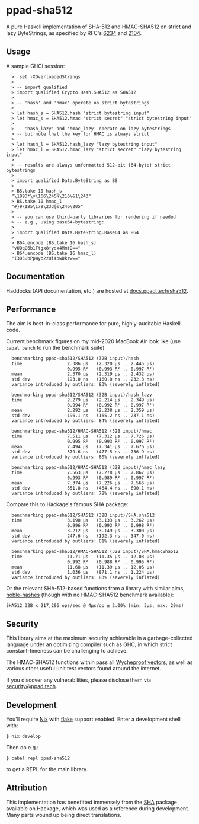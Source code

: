 # ppad-sha512

A pure Haskell implementation of SHA-512 and HMAC-SHA512 on strict and
lazy ByteStrings, as specified by RFC's [6234][r6234] and [2104][r2104].

## Usage

A sample GHCi session:

```
  > :set -XOverloadedStrings
  >
  > -- import qualified
  > import qualified Crypto.Hash.SHA512 as SHA512
  >
  > -- 'hash' and 'hmac' operate on strict bytestrings
  >
  > let hash_s = SHA512.hash "strict bytestring input"
  > let hmac_s = SHA512.hmac "strict secret" "strict bytestring input"
  >
  > -- 'hash_lazy' and 'hmac_lazy' operate on lazy bytestrings
  > -- but note that the key for HMAC is always strict
  >
  > let hash_l = SHA512.hash_lazy "lazy bytestring input"
  > let hmac_l = SHA512.hmac_lazy "strict secret" "lazy bytestring input"
  >
  > -- results are always unformatted 512-bit (64-byte) strict bytestrings
  >
  > import qualified Data.ByteString as BS
  >
  > BS.take 10 hash_s
  "\189D*\v\166\245N\216\&1\243"
  > BS.take 10 hmac_l
  "#}9\185\179\233[&\246\205"
  >
  > -- you can use third-party libraries for rendering if needed
  > -- e.g., using base64-bytestring:
  >
  > import qualified Data.ByteString.Base64 as B64
  >
  > B64.encode (BS.take 16 hash_s)
  "vUQqC6b1Ttgx8+ydx4MmtQ=="
  > B64.encode (BS.take 16 hmac_l)
  "I305ubPpWyb2zUi4pwDkrw=="
```

## Documentation

Haddocks (API documentation, etc.) are hosted at
[docs.ppad.tech/sha512][hadoc].

## Performance

The aim is best-in-class performance for pure, highly-auditable Haskell
code.

Current benchmark figures on my mid-2020 MacBook Air look like (use
`cabal bench` to run the benchmark suite):

```
  benchmarking ppad-sha512/SHA512 (32B input)/hash
  time                 2.386 μs   (2.320 μs .. 2.445 μs)
                       0.995 R²   (0.993 R² .. 0.997 R²)
  mean                 2.370 μs   (2.319 μs .. 2.432 μs)
  std dev              193.0 ns   (160.0 ns .. 232.3 ns)
  variance introduced by outliers: 83% (severely inflated)

  benchmarking ppad-sha512/SHA512 (32B input)/hash_lazy
  time                 2.279 μs   (2.214 μs .. 2.349 μs)
                       0.994 R²   (0.992 R² .. 0.997 R²)
  mean                 2.292 μs   (2.238 μs .. 2.359 μs)
  std dev              196.1 ns   (165.2 ns .. 237.1 ns)
  variance introduced by outliers: 84% (severely inflated)

  benchmarking ppad-sha512/HMAC-SHA512 (32B input)/hmac
  time                 7.511 μs   (7.312 μs .. 7.726 μs)
                       0.995 R²   (0.993 R² .. 0.997 R²)
  mean                 7.494 μs   (7.341 μs .. 7.676 μs)
  std dev              579.6 ns   (477.5 ns .. 736.9 ns)
  variance introduced by outliers: 80% (severely inflated)

  benchmarking ppad-sha512/HMAC-SHA512 (32B input)/hmac_lazy
  time                 7.563 μs   (7.278 μs .. 7.867 μs)
                       0.993 R²   (0.989 R² .. 0.997 R²)
  mean                 7.374 μs   (7.226 μs .. 7.566 μs)
  std dev              551.8 ns   (464.4 ns .. 690.1 ns)
  variance introduced by outliers: 78% (severely inflated)
```

Compare this to Hackage's famous SHA package:

```
  benchmarking ppad-sha512/SHA512 (32B input)/SHA.sha512
  time                 3.198 μs   (3.133 μs .. 3.262 μs)
                       0.996 R²   (0.993 R² .. 0.998 R²)
  mean                 3.212 μs   (3.149 μs .. 3.300 μs)
  std dev              247.6 ns   (192.3 ns .. 347.0 ns)
  variance introduced by outliers: 81% (severely inflated)

  benchmarking ppad-sha512/HMAC-SHA512 (32B input)/SHA.hmacSha512
  time                 11.71 μs   (11.35 μs .. 12.08 μs)
                       0.992 R²   (0.988 R² .. 0.995 R²)
  mean                 11.68 μs   (11.39 μs .. 12.06 μs)
  std dev              1.036 μs   (871.1 ns .. 1.224 μs)
  variance introduced by outliers: 83% (severely inflated)
```

Or the relevant SHA-512-based functions from a library with similar
aims, [noble-hashes][noble] (though with no HMAC-SHA512 benchmark
available):

```
SHA512 32B x 217,296 ops/sec @ 4μs/op ± 2.00% (min: 3μs, max: 20ms)
```

## Security

This library aims at the maximum security achievable in a
garbage-collected language under an optimizing compiler such as GHC, in
which strict constant-timeness can be challenging to achieve.

The HMAC-SHA512 functions within pass all [Wycheproof vectors][wyche],
as well as various other useful unit test vectors found around the
internet.

If you discover any vulnerabilities, please disclose them via
security@ppad.tech.

## Development

You'll require [Nix][nixos] with [flake][flake] support enabled. Enter a
development shell with:

```
$ nix develop
```

Then do e.g.:

```
$ cabal repl ppad-sha512
```

to get a REPL for the main library.

## Attribution

This implementation has benefitted immensely from the [SHA][hacka]
package available on Hackage, which was used as a reference during
development. Many parts wound up being direct translations.

[nixos]: https://nixos.org/
[flake]: https://nixos.org/manual/nix/unstable/command-ref/new-cli/nix3-flake.html
[hadoc]: https://docs.ppad.tech/sha512
[hacka]: https://hackage.haskell.org/package/SHA
[r6234]: https://datatracker.ietf.org/doc/html/rfc6234
[r2104]: https://datatracker.ietf.org/doc/html/rfc2104
[noble]: https://github.com/paulmillr/noble-hashes
[wyche]: https://github.com/C2SP/wycheproof
